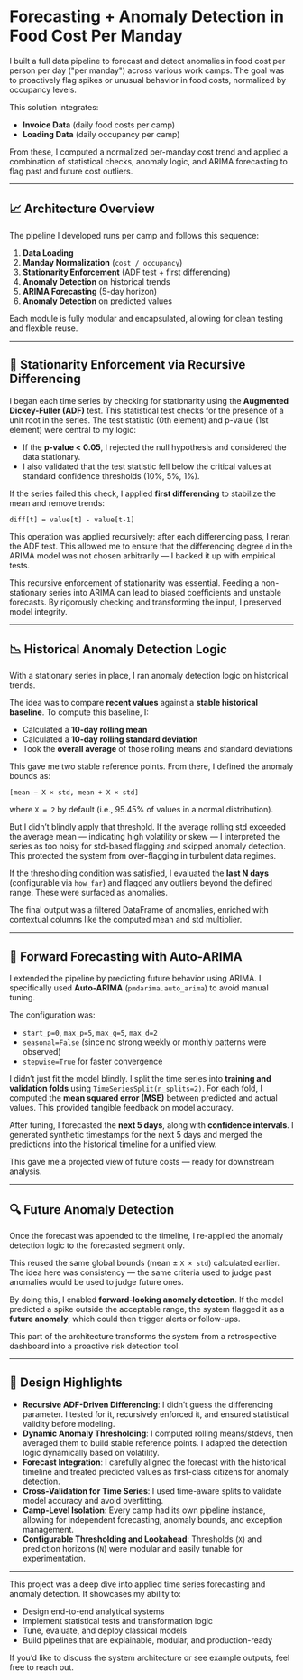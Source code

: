 # Forecasting + Anomaly Detection in Food Cost Per Manday

I built a full data pipeline to forecast and detect anomalies in food cost per person per day ("per manday") across various work camps. The goal was to proactively flag spikes or unusual behavior in food costs, normalized by occupancy levels.

This solution integrates:
- **Invoice Data** (daily food costs per camp)
- **Loading Data** (daily occupancy per camp)

From these, I computed a normalized per-manday cost trend and applied a combination of statistical checks, anomaly logic, and ARIMA forecasting to flag past and future cost outliers.

---

## 📈 Architecture Overview

The pipeline I developed runs per camp and follows this sequence:

1. **Data Loading**
2. **Manday Normalization** (`cost / occupancy`)
3. **Stationarity Enforcement** (ADF test + first differencing)
4. **Anomaly Detection** on historical trends
5. **ARIMA Forecasting** (5-day horizon)
6. **Anomaly Detection** on predicted values

Each module is fully modular and encapsulated, allowing for clean testing and flexible reuse.

---

## 🧪 Stationarity Enforcement via Recursive Differencing

I began each time series by checking for stationarity using the **Augmented Dickey-Fuller (ADF)** test. This statistical test checks for the presence of a unit root in the series. The test statistic (0th element) and p-value (1st element) were central to my logic:
- If the **p-value < 0.05**, I rejected the null hypothesis and considered the data stationary.
- I also validated that the test statistic fell below the critical values at standard confidence thresholds (10%, 5%, 1%).

If the series failed this check, I applied **first differencing** to stabilize the mean and remove trends:
```
diff[t] = value[t] - value[t-1]
```
This operation was applied recursively: after each differencing pass, I reran the ADF test. This allowed me to ensure that the differencing degree `d` in the ARIMA model was not chosen arbitrarily — I backed it up with empirical tests.

This recursive enforcement of stationarity was essential. Feeding a non-stationary series into ARIMA can lead to biased coefficients and unstable forecasts. By rigorously checking and transforming the input, I preserved model integrity.

---

## 📉 Historical Anomaly Detection Logic

With a stationary series in place, I ran anomaly detection logic on historical trends.

The idea was to compare **recent values** against a **stable historical baseline**. To compute this baseline, I:
- Calculated a **10-day rolling mean**
- Calculated a **10-day rolling standard deviation**
- Took the **overall average** of those rolling means and standard deviations

This gave me two stable reference points. From there, I defined the anomaly bounds as:
```
[mean − X × std, mean + X × std]
```
where `X = 2` by default (i.e., 95.45% of values in a normal distribution).

But I didn’t blindly apply that threshold. If the average rolling std exceeded the average mean — indicating high volatility or skew — I interpreted the series as too noisy for std-based flagging and skipped anomaly detection. This protected the system from over-flagging in turbulent data regimes.

If the thresholding condition was satisfied, I evaluated the **last N days** (configurable via `how_far`) and flagged any outliers beyond the defined range. These were surfaced as anomalies.

The final output was a filtered DataFrame of anomalies, enriched with contextual columns like the computed mean and std multiplier.

---

## 🔮 Forward Forecasting with Auto-ARIMA

I extended the pipeline by predicting future behavior using ARIMA. I specifically used **Auto-ARIMA** (`pmdarima.auto_arima`) to avoid manual tuning.

The configuration was:
- `start_p=0`, `max_p=5`, `max_q=5`, `max_d=2`
- `seasonal=False` (since no strong weekly or monthly patterns were observed)
- `stepwise=True` for faster convergence

I didn’t just fit the model blindly. I split the time series into **training and validation folds** using `TimeSeriesSplit(n_splits=2)`. For each fold, I computed the **mean squared error (MSE)** between predicted and actual values. This provided tangible feedback on model accuracy.

After tuning, I forecasted the **next 5 days**, along with **confidence intervals**. I generated synthetic timestamps for the next 5 days and merged the predictions into the historical timeline for a unified view.

This gave me a projected view of future costs — ready for downstream analysis.

---

## 🔍 Future Anomaly Detection

Once the forecast was appended to the timeline, I re-applied the anomaly detection logic to the forecasted segment only.

This reused the same global bounds (mean ± `X × std`) calculated earlier. The idea here was consistency — the same criteria used to judge past anomalies would be used to judge future ones.

By doing this, I enabled **forward-looking anomaly detection**. If the model predicted a spike outside the acceptable range, the system flagged it as a **future anomaly**, which could then trigger alerts or follow-ups.

This part of the architecture transforms the system from a retrospective dashboard into a proactive risk detection tool.

---

## 🧠 Design Highlights

- **Recursive ADF-Driven Differencing**: I didn’t guess the differencing parameter. I tested for it, recursively enforced it, and ensured statistical validity before modeling.
- **Dynamic Anomaly Thresholding**: I computed rolling means/stdevs, then averaged them to build stable reference points. I adapted the detection logic dynamically based on volatility.
- **Forecast Integration**: I carefully aligned the forecast with the historical timeline and treated predicted values as first-class citizens for anomaly detection.
- **Cross-Validation for Time Series**: I used time-aware splits to validate model accuracy and avoid overfitting.
- **Camp-Level Isolation**: Every camp had its own pipeline instance, allowing for independent forecasting, anomaly bounds, and exception management.
- **Configurable Thresholding and Lookahead**: Thresholds (`X`) and prediction horizons (`N`) were modular and easily tunable for experimentation.

---

This project was a deep dive into applied time series forecasting and anomaly detection. It showcases my ability to:
- Design end-to-end analytical systems
- Implement statistical tests and transformation logic
- Tune, evaluate, and deploy classical models
- Build pipelines that are explainable, modular, and production-ready

If you’d like to discuss the system architecture or see example outputs, feel free to reach out.

